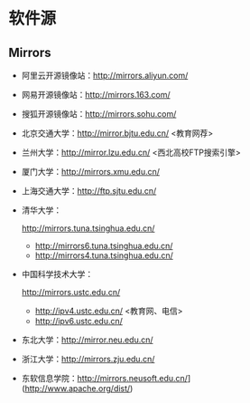 # 软件源

## Mirrors
- 阿里云开源镜像站：<http://mirrors.aliyun.com/>

- 网易开源镜像站：<http://mirrors.163.com/>

- 搜狐开源镜像站：<http://mirrors.sohu.com/>

- 北京交通大学：<http://mirror.bjtu.edu.cn/> <教育网荐>

- 兰州大学：<http://mirror.lzu.edu.cn/> <西北高校FTP搜索引擎>

- 厦门大学：<http://mirrors.xmu.edu.cn/>

- 上海交通大学：<http://ftp.sjtu.edu.cn/>

- 清华大学：

  http://mirrors.tuna.tsinghua.edu.cn/

  - <http://mirrors6.tuna.tsinghua.edu.cn/>
  - <http://mirrors4.tuna.tsinghua.edu.cn/>

- 中国科学技术大学：

  http://mirrors.ustc.edu.cn/

  - <http://ipv4.ustc.edu.cn/> <教育网、电信>
  - <http://ipv6.ustc.edu.cn/> <IPv6 only>

- 东北大学：<http://mirror.neu.edu.cn/>

- 浙江大学：<http://mirrors.zju.edu.cn/>

- 东软信息学院：<http://mirrors.neusoft.edu.cn/>](http://www.apache.org/dist/)